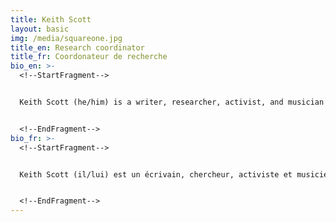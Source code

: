 ```yaml
---
title: Keith Scott
layout: basic
img: /media/squareone.jpg
title_en: Research coordinator
title_fr: Coordonateur de recherche
bio_en: >-
  <!--StartFragment-->


  Keith Scott (he/him) is a writer, researcher, activist, and musician currently living on unceded Kanienʼkehá꞉ka (Mohawk) territory in so-called Quebec, Canada. Over the years, he has contributed to movements for migrant and refugee rights, climate justice, decolonization, prison abolition, and LGTBQAI+ rights. He is especially interested in addressing the intersections of climate change and colonialism. For his MA in Environmental Humanities, he wrote a thesis on how climate change results from ongoing histories of land theft, environmental injustice, and racism. These issues inform his current work as research coordinator with Research for the Front Lines, which provides pro bono research services for communities on the front lines of the fight for climate and environmental justice. He is also deeply passionate about creative resistance, especially music and political theater. He was a founding member of the Chaotic Insurrection Ensemble and remains an avid participant in the Honk! movement of activist street bands. He believes that there is nothing like being out in the streets blaring brass band music surrounded by hundreds of dancing dissidents all pursuing a common cause.


  <!--EndFragment-->
bio_fr: >-
  <!--StartFragment-->


  Keith Scott (il/lui) est un écrivain, chercheur, activiste et musicien qui vit actuellement sur le territoire non cédé des Kanienʼkehá꞉ka, au soi-disant Québec. Au fil des ans, il a contribué aux mouvements pour les droits des personnes migrantes et réfugiées, la justice climatique, la décolonisation, l'abolition des prisons ainsi que les droits LGBTQIA2S+. Il s'intéresse particulièrement aux intersections entre les changements climatiques et le colonialisme. Dans le cadre de sa maîtrise en sciences humaines de l'environnement, il a rédigé une thèse sur la façon dont le changement climatique est le résultat du vol des terres, d'injustices environnementales et de racisme. Cela constitue la base de son travail de coordination de la recherche pour Research for the Frontlines, qui fournit des services de recherche gratuits aux communautés qui sont aux premières lignes des luttes pour la justice climatique et environnementale. Keith est également profondément passionné par l'art dans la résistance, en particulier la musique et le théâtre politique. Il a été l'un des membres fondateurs de l'ensemble Chaotic Insurrection et reste un membre enthousiaste du mouvement Honk ! qui rassemble des groupes musicaux engagés. Il adore être dans la rue et écouter de la musique de fanfare, entouré de centaines de personnes dissidentes qui dansent et se battent pour une cause commune.


  <!--EndFragment-->
---
```

